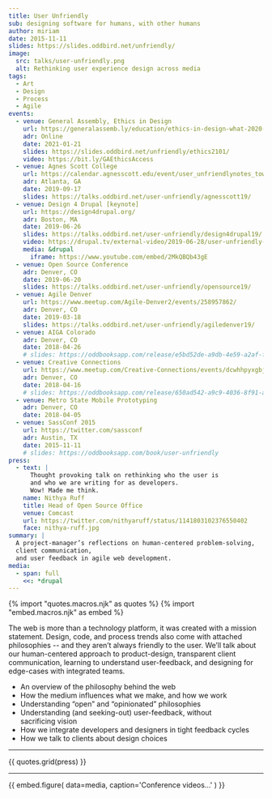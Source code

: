 ```yaml
---
title: User Unfriendly
sub: designing software for humans, with other humans
author: miriam
date: 2015-11-11
slides: https://slides.oddbird.net/unfriendly/
image:
  src: talks/user-unfriendly.png
  alt: Rethinking user experience design across media
tags:
  - Art
  - Design
  - Process
  - Agile
events:
  - venue: General Assembly, Ethics in Design
    url: https://generalassemb.ly/education/ethics-in-design-what-2020-taught-us
    adr: Online
    date: 2021-01-21
    slides: https://slides.oddbird.net/unfriendly/ethics2101/
    video: https://bit.ly/GAEthicsAccess
  - venue: Agnes Scott College
    url: https://calendar.agnesscott.edu/event/user_unfriendlynotes_toward_a_queer_web
    adr: Atlanta, GA
    date: 2019-09-17
    slides: https://talks.oddbird.net/user-unfriendly/agnesscott19/
  - venue: Design 4 Drupal [keynote]
    url: https://design4drupal.org/
    adr: Boston, MA
    date: 2019-06-26
    slides: https://talks.oddbird.net/user-unfriendly/design4drupal19/
    video: https://drupal.tv/external-video/2019-06-28/user-unfriendly-practical-guide-losing-control
    media: &drupal
      iframe: https://www.youtube.com/embed/2MkQBQb43gE
  - venue: Open Source Conference
    adr: Denver, CO
    date: 2019-06-20
    slides: https://talks.oddbird.net/user-unfriendly/opensource19/
  - venue: Agile Denver
    url: https://www.meetup.com/Agile-Denver2/events/258957862/
    adr: Denver, CO
    date: 2019-03-18
    slides: https://talks.oddbird.net/user-unfriendly/agiledenver19/
  - venue: AIGA Colorado
    adr: Denver, CO
    date: 2018-04-26
    # slides: https://oddbooksapp.com/release/e5bd52de-a9db-4e59-a2af-ffa8a68f9100
  - venue: Creative Connections
    url: https://www.meetup.com/Creative-Connections/events/dcwhhpyxgbjb/
    adr: Denver, CO
    date: 2018-04-16
    # slides: https://oddbooksapp.com/release/650ad542-a9c9-4036-8f91-af34ae449d3c
  - venue: Metro State Mobile Prototyping
    adr: Denver, CO
    date: 2018-04-05
  - venue: SassConf 2015
    url: https://twitter.com/sassconf
    adr: Austin, TX
    date: 2015-11-11
    # slides: https://oddbooksapp.com/book/user-unfriendly
press:
  - text: |
      Thought provoking talk on rethinking who the user is
      and who we are writing for as developers.
      Wow! Made me think.
    name: Nithya Ruff
    title: Head of Open Source Office
    venue: Comcast
    url: https://twitter.com/nithyaruff/status/1141803102376550402
    face: nithya-ruff.jpg
summary: |
  A project-manager’s reflections on human-centered problem-solving,
  client communication,
  and user feedback in agile web development.
media:
  - span: full
    <<: *drupal
---
```


{% import "quotes.macros.njk" as quotes %}
{% import "embed.macros.njk" as embed %}

The web is more than a technology platform,
it was created with a mission statement.
Design, code, and process trends also come with attached philosophies --
and they aren’t always friendly to the user.
We’ll talk about our human-centered approach to product-design,
transparent client communication,
learning to understand user-feedback,
and designing for edge-cases with integrated teams.

- An overview of the philosophy behind the web
- How the medium influences what we make, and how we work
- Understanding “open” and “opinionated” philosophies
- Understanding (and seeking-out) user-feedback, without sacrificing vision
- How we integrate developers and designers in tight feedback cycles
- How we talk to clients about design choices

------

{{ quotes.grid(press) }}

------

{{ embed.figure(
  data=media,
  caption='Conference videos...'
) }}

